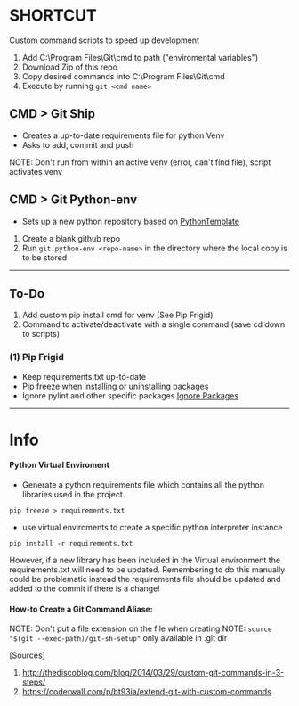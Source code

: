 # SHORTCUT
Custom command scripts to speed up development

1. Add C:\Program Files\Git\cmd to path ("enviromental variables")
2. Download Zip of this repo
3. Copy desired commands into C:\Program Files\Git\cmd
4. Execute by running ```git <cmd name>```

## CMD > Git Ship

- Creates a up-to-date requirements file for python Venv
- Asks to add, commit and push

NOTE: Don't run from within an active venv (error, can't find file), script activates venv

## CMD > Git Python-env

- Sets up a new python repository based on [PythonTemplate](https://github.com/marmstr93ng/PythonTemplate.git)

1. Create a blank github repo
2. Run ```git python-env <repo-name>``` in the directory where the local copy is to be stored

---

## To-Do
1. Add custom pip install cmd for venv (See Pip Frigid)
2. Command to activate/deactivate with a single command (save cd down to scripts)

### (1) Pip Frigid
* Keep requirements.txt up-to-date
* Pip freeze when installing or uninstalling packages
* Ignore pylint and other specific packages [Ignore Packages](https://stackoverflow.com/questions/23640182/ignore-certain-packages-and-their-dependencies-with-pip-freeze)

---

# Info
#### Python Virtual Enviroment
- Generate a python requirements file which contains all the python libraries used in the project.
```
pip freeze > requirements.txt
```
- use virtual enviroments to create a specific python interpreter instance
```
pip install -r requirements.txt
```

However, if a new library has been included in the Virtual environment the requirements.txt will need to be updated. Remembering to do this manually could be problematic instead the requirements file should be updated and added to the commit if there is a change!

#### How-to Create a Git Command Aliase:
NOTE: Don't put a file extension on the file when creating
NOTE: ```source "$(git --exec-path)/git-sh-setup"``` only available in .git dir

[Sources]
1. http://thediscoblog.com/blog/2014/03/29/custom-git-commands-in-3-steps/
2. https://coderwall.com/p/bt93ia/extend-git-with-custom-commands
